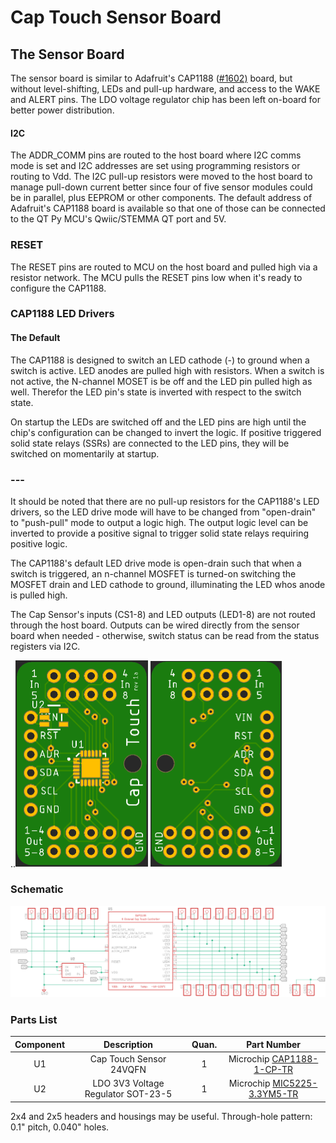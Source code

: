 # Cap Touch Sensor Board

## The Sensor Board

The sensor board is similar to Adafruit's CAP1188 ([#1602)](https://www.adafruit.com/product/1602) board, but without level-shifting, LEDs and pull-up hardware, and access to the WAKE and ALERT pins. The LDO voltage regulator chip has been left on-board for better power distribution.

#### I2C

The ADDR_COMM pins are routed to the host board where I2C comms mode is set and I2C addresses are set using programming resistors or routing to Vdd. The I2C pull-up resistors were moved to the host board to manage pull-down current better since four of five sensor modules could be in parallel, plus EEPROM or other components. The default address of Adafruit's CAP1188 board is available so that one of those can be connected to the QT Py MCU's Qwiic/STEMMA QT port and 5V.

### RESET

The RESET pins are routed to MCU on the host board and pulled high via a resistor network. The MCU pulls the RESET pins low when it's ready to configure the CAP1188.

### CAP1188 LED Drivers

#### The Default

The CAP1188 is designed to switch an LED cathode (-) to ground when a switch is active. LED anodes are pulled high with resistors. When a switch is not active, the N-channel MOSET is be off and the LED pin pulled high as well. Therefor the LED pin's state is inverted with respect to the switch state.

On startup the LEDs are switched off and the LED pins are high until the chip's configuration can be changed to invert the logic. If positive triggered solid state relays (SSRs) are connected to the LED pins, they will be switched on momentarily at startup.

### ---



It should be noted that there are no pull-up resistors for the CAP1188's LED drivers, so the LED drive mode will have to be changed from "open-drain" to "push-pull" mode to output a logic high. The output logic level can be inverted to provide a positive signal to trigger solid state relays requiring positive logic.

The CAP1188's default LED drive mode is open-drain such that when a switch is triggered, an n-channel MOSFET is turned-on switching the MOSFET drain and LED cathode to ground, illuminating the LED whos anode is pulled high.

The Cap Sensor's inputs (CS1-8) and LED outputs (LED1-8) are not routed through the host board. Outputs can be wired directly from the sensor board when needed - otherwise, switch status can be read from the status registers via I2C.

..<img src="../../assets/sensor-mfg-top.png" alt="sensor top" style="zoom:50%;" /> <img src="../../assets/sensor-mfg-bot.png" alt="sensor bottom" style="zoom:50%;" />

### Schematic

![schematic](../../assets/schematic-sensor.png)

### Parts List

| Component |            Description             | Quan. |                         Part Number                          |
| :-------: | :--------------------------------: | :---: | :----------------------------------------------------------: |
|    U1     |      Cap Touch Sensor 24VQFN       |   1   | Microchip [CAP1188-1-CP-TR](https://www.digikey.com/short/jdhph3bp) |
|    U2     | LDO 3V3 Voltage Regulator SOT-23-5 |   1   | Microchip [MIC5225-3.3YM5-TR](https://www.digikey.com/short/h5855rbn) |

2x4 and 2x5 headers and housings may be useful. Through-hole pattern: 0.1" pitch, 0.040" holes.